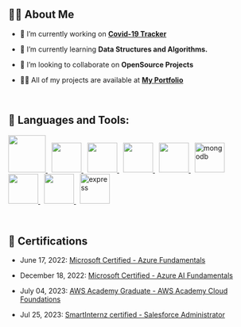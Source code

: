 ## 🙋‍♂️ About Me

- 🔭 I’m currently working on **[Covid-19 Tracker](https://covid-19-tracker-e4bda.web.app/)**

- 🌱 I’m currently learning **Data Structures and Algorithms.**

- 👯 I’m looking to collaborate on **OpenSource Projects**

- 👨‍💻 All of my projects are available at **[My Portfolio](https://shc-0.github.io/portfolio/)**

<br/>

## 🚀 Languages and Tools:

<p align="left"> 
    <a style="padding-right:8px;" href="https://www.java.com" target="_blank"> <img src="https://icon.icepanel.io/Technology/svg/Java.svg" width="75" height="75"/> </a>
    <a style="padding-right:8px;" href="https://reactjs.org/" target="_blank"> <img src="https://icon.icepanel.io/Technology/svg/React.svg" width="60" height="60"/> </a>
    <a style="padding-right:8px;" href="https://developer.mozilla.org/en-US/docs/Web/JavaScript" target="_blank"> <img src="https://icon.icepanel.io/Technology/svg/JavaScript.svg" width="60" height="60"/> </a> 
    <a style="padding-right:8px;" href="https://nodejs.org" target="_blank"> <img src="https://icon.icepanel.io/Technology/svg/Node.js.svg" width="60" height="60"/> </a> 
    <a style="padding-right:8px;" href="https://www.mysql.com/" target="_blank"> <img src="https://icon.icepanel.io/Technology/svg/MySQL.svg" width="60" height="60"/> </a>
    <a style="padding-right:8px;" href="https://www.mongodb.com/" target="_blank"> <img src="https://icon.icepanel.io/Technology/svg/MongoDB.svg" alt="mongodb" width="60" height="60"/> </a> 
    <a style="padding-right:8px;" href="https://firebase.google.com/" target="_blank"> <img src="https://icon.icepanel.io/Technology/svg/Firebase.svg" width="60" height="60"/> </a> 
    <a style="padding-right:8px;" href="https://git-scm.com/" target="_blank"> <img src="https://icon.icepanel.io/Technology/svg/Git.svg" width="60" height="60"/> </a> 
    <a style="padding-right:8px;" href="https://expressjs.com" target="_blank"> <img src="https://icon.icepanel.io/Technology/png-shadow-512/Express.png" alt="express" width="60" height="60"/> </a>
</p>

<br/>

## 📜 Certifications

- June 17, 2022: [Microsoft Certified - Azure Fundamentals](https://www.credly.com/badges/9cd81fc6-8e37-4530-a413-38b9bfe4caf9/public_url)

- December 18, 2022: [Microsoft Certified - Azure AI Fundamentals](https://www.credly.com/badges/24025ac9-6efd-4a1d-bd30-b879b3864136/public_url)

- July 04, 2023: [AWS Academy Graduate - AWS Academy Cloud Foundations](https://www.credly.com/badges/3dc6a23d-be1d-48ca-9091-1acce6f3f774/public_url)

- Jul 25, 2023: [SmartInternz certified - Salesforce Administrator](https://smartinternz.com/internships/salesforce_ext/7fe7bd84b1b7c7c1fe65a94802e0f31e)
